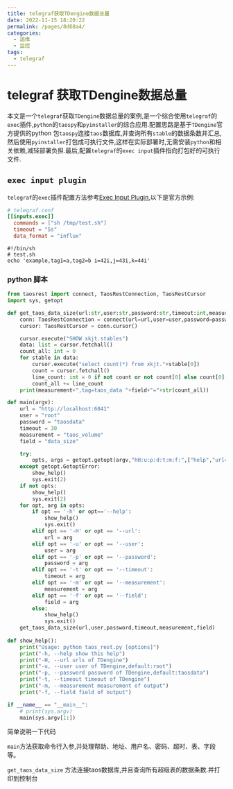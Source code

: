 ```yaml
---
title: telegraf获取TDengine数据总量
date: 2022-11-15 18:20:22
permalink: /pages/8d68a4/
categories:
  - 运维
  - 监控
tags:
  - telegraf
---
```


# telegraf 获取TDengine数据总量

​	本文是一个`telegraf`获取`TDengine`数据总量的案例,是一个综合使用`telegraf`的`exec`插件,`python`的`taospy`和`pyinstaller`的综合应用.配置思路是基于`TDengine`官方提供的python 包`taospy`连接`taos`数据库,并查询所有`stable`的数据条数并汇总,然后使用`pyinstaller`打包成可执行文件,这样在实际部署时,无需安装`python`和相关依赖,减轻部署负担.最后,配置`telegraf`的`exec input`插件指向打包好的可执行文件.

## `exec input plugin`

`telegraf`的`exec`插件配置方法参考[Exec Input Plugin](https://github.com/influxdata/telegraf/blob/release-1.24/plugins/inputs/exec/README.md),以下是官方示例:

```conf
# telegraf.conf
[[inputs.exec]]
  commands = ["sh /tmp/test.sh"]
  timeout = "5s"
  data_format = "influx"
```

```shell
#!/bin/sh
# test.sh
echo 'example,tag1=a,tag2=b i=42i,j=43i,k=44i'
```

### python 脚本

```python
from taosrest import connect, TaosRestConnection, TaosRestCursor
import sys, getopt

def get_taos_data_size(url:str,user:str,password:str,timeout:int,measurement:str,field:str):
    conn: TaosRestConnection = connect(url=url,user=user,password=password,timeout=timeout)
    cursor: TaosRestCursor = conn.cursor()

    cursor.execute("SHOW xkjt.stables")
    data: list = cursor.fetchall()
    count_all: int = 0
    for stable in data:
        cursor.execute("select count(*) from xkjt."+stable[0])
        count = cursor.fetchall()
        line_count: int = 0 if not count or not count[0] else count[0][0]
        count_all += line_count
    print(measurement+",tag=taos_data "+field+"="+str(count_all))

def main(argv):
    url = "http://localhost:6041"
    user = "root"
    password = "taosdata"
    timeout = 30
    measurement = "taos_volume"
    field = "data_size"

    try:
        opts, args = getopt.getopt(argv,"hH:u:p:d:t:m:f:",["help","url=","user=","password=","timeout=","measurement=","field="])
    except getopt.GetoptError:
        show_help()
        sys.exit(2)
    if not opts:
        show_help()
        sys.exit(2)
    for opt, arg in opts:
        if opt == '-h' or opt=='--help':
            show_help()
            sys.exit()
        elif opt == '-H' or opt == '--url':
            url = arg
        elif opt == '-u' or opt == '--user':
            user = arg
        elif opt == '-p' or opt == '--password':
            password = arg
        elif opt == '-t' or opt == '--timeout':
            timeout = arg
        elif opt == '-m' or opt == '--measurement':
            measurement = arg
        elif opt == '-f' or opt == '--field':
            field = arg
        else:
            show_help()
            sys.exit()
    get_taos_data_size(url,user,password,timeout,measurement,field)
    
def show_help():
    print("Usage: python taos_rest.py [options]")
    print("-h, --help show this help")
    print("-H, --url urls of TDengine")
    print("-u, --user user of TDengine,default:root")
    print("-p, --password password of TDengine,default:taosdata")
    print("-t, --timeout timeout of TDengine")
    print("-m, --measurement measurement of output")
    print("-f, --field field of output")

if __name__ == "__main__":
    # print(sys.argv)
    main(sys.argv[1:])
```

简单说明一下代码

`main`方法获取命令行入参,并处理帮助、地址、用户名、密码、超时、表、字段等。

`get_taos_data_size` 方法连接taos数据库,并且查询所有超级表的数据条数.并打印到控制台

